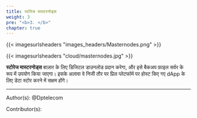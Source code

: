 ```yaml
---
title: स्टोरेज मास्टरनोड्स
weight: 3
pre: "<b>3. </b>"
chapter: true
---
```


{{< imagesurlsheaders "images_headers/Masternodes.png" >}}


{{< imagesurlsheaders "cloud/masternodes.jpg" >}}



**स्टोरेज मास्टरनोड्स** बाज़ार के लिए डिजिटल डाउनलोड प्रदान करेगा, और इसे बैकअप फ़ाइल सर्वर के रूप में उपयोग किया जाएगा। इसके अलावा वे निजी तौर पर प्रिल प्लेटफॉर्म पर होस्ट किए गए dApp के लिए डेटा स्टोर करने में सक्षम होंगे।




---
Author(s):
@Dptelecom


Contributor(s):
